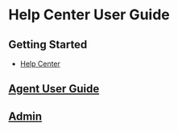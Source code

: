 # Help Center User Guide

## Getting Started

- [Help Center](https://gudgk.atlassian.net/servicedesk/customer/portal/3)

## [Agent User Guide](agent.md)
## [Admin](admin.md)


  

